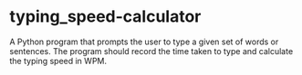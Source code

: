 # typing_speed-calculator
 A Python program that prompts the user to type a given set of words or sentences. The program should record the time taken to type and calculate the typing speed in WPM.
